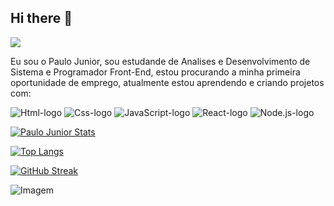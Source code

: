 ## Hi there :pencil:

![](https://komarev.com/ghpvc/?username=your-github-Paulosjr256)

Eu sou o Paulo Junior, sou estudande de Analises e Desenvolvimento de Sistema e Programador Front-End, estou procurando a minha primeira oportunidade de emprego, atualmente estou aprendendo e criando projetos com:

<img src="https://img.shields.io/badge/HTML5-E34F26?style=for-the-badge&logo=html5&logoColor=white" alt="Html-logo" />
<img src="https://img.shields.io/badge/CSS3-1572B6?style=for-the-badge&logo=css3&logoColor=white" alt="Css-logo" />
<img src="https://img.shields.io/badge/JavaScript-F7DF1E?style=for-the-badge&logo=javascript&logoColor=black" alt="JavaScript-logo" />
<img src="https://img.shields.io/badge/React-20232A?style=for-the-badge&logo=react&logoColor=61DAFB" alt="React-logo" />
<img src="https://img.shields.io/badge/Node.js-43853D?style=for-the-badge&logo=node.js&logoColor=white" alt="Node.js-logo" />


[![Paulo Junior Stats](https://github-readme-stats.vercel.app/api?username=Paulosjr256)](https://github.com/anuraghazra/github-readme-stats)


[![Top Langs](https://github-readme-stats.vercel.app/api/top-langs/?username=Paulosjr256)](https://github.com/anuraghazra/github-readme-stats)


[![GitHub Streak](https://streak-stats.demolab.com/?user=Paulosjr256)](https://git.io/streak-stats)



<p align="left">
  <img align="center" src="https://github.com/VariableBee/VariableBee/assets/77739311/4e9f41af-6b57-49a7-b15a-74322e96b4d7" alt="Imagem">
</p>





